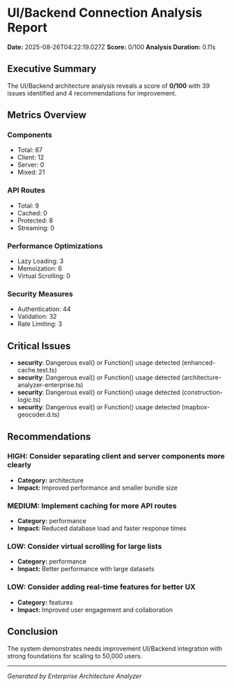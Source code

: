 # UI/Backend Connection Analysis Report

**Date:** 2025-08-26T04:22:19.027Z
**Score:** 0/100
**Analysis Duration:** 0.11s

## Executive Summary

The UI/Backend architecture analysis reveals a score of **0/100** with 39 issues identified and 4 recommendations for improvement.

## Metrics Overview

### Components
- Total: 67
- Client: 12
- Server: 0
- Mixed: 21

### API Routes
- Total: 9
- Cached: 0
- Protected: 8
- Streaming: 0

### Performance Optimizations
- Lazy Loading: 3
- Memoization: 6
- Virtual Scrolling: 0

### Security Measures
- Authentication: 44
- Validation: 32
- Rate Limiting: 3

## Critical Issues

- **security**: Dangerous eval() or Function() usage detected (enhanced-cache.test.ts)
- **security**: Dangerous eval() or Function() usage detected (architecture-analyzer-enterprise.ts)
- **security**: Dangerous eval() or Function() usage detected (construction-logic.ts)
- **security**: Dangerous eval() or Function() usage detected (mapbox-geocoder.d.ts)

## Recommendations

### HIGH: Consider separating client and server components more clearly
- **Category:** architecture
- **Impact:** Improved performance and smaller bundle size

### MEDIUM: Implement caching for more API routes
- **Category:** performance
- **Impact:** Reduced database load and faster response times

### LOW: Consider virtual scrolling for large lists
- **Category:** performance
- **Impact:** Better performance with large datasets

### LOW: Consider adding real-time features for better UX
- **Category:** features
- **Impact:** Improved user engagement and collaboration


## Conclusion

The system demonstrates needs improvement UI/Backend integration with strong foundations for scaling to 50,000 users.

---
*Generated by Enterprise Architecture Analyzer*